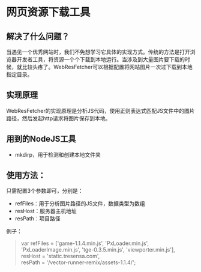 网页资源下载工具
=============

## 解决了什么问题？
当遇见一个优秀网站时，我们不免想学习它具体的实现方式。传统的方法是打开浏览器开发者工具，将资源一个个下载到本地运行。当涉及到大量图片要下载的时候，就比较头疼了。WebResFetcher可以根据配置将网站图片一次过下载到本地指定目录。

## 实现原理
WebResFetcher的实现原理是分析JS代码，使用正则表达式匹配JS文件中的图片路径，然后发起http请求将图片保存到本地。

## 用到的NodeJS工具
+ mkdirp，用于检测和创建本地文件夹

## 使用方法：
只需配置3个参数即可，分别是：
+ refFiles：用于分析图片路径的JS文件，数据类型为数组
+ resHost：服务器主机地址
+ resPath：项目路径

例子：
> var refFiles  = ['game-1.1.4.min.js', 'PxLoader.min.js', 'PxLoaderImage.min.js', 'tge-0.3.5.min.js', 'viewporter.min.js'],      
>     resHost = 'static.tresensa.com',                           
>     resPath = '/vector-runner-remix/assets-1.1.4/';            
